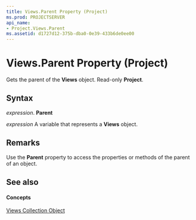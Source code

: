 ```yaml
---
title: Views.Parent Property (Project)
ms.prod: PROJECTSERVER
api_name:
- Project.Views.Parent
ms.assetid: d1727d12-375b-dba0-0e39-433b6de0ee00
---
```



# Views.Parent Property (Project)

Gets the parent of the  **Views** object. Read-only **Project**.


## Syntax

 _expression_. **Parent**

 _expression_ A variable that represents a **Views** object.


## Remarks

Use the  **Parent** property to access the properties or methods of the parent of an object.


## See also


#### Concepts


[Views Collection Object](views-object-project.md)
